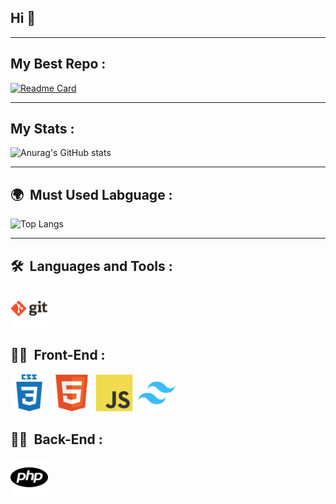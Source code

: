 ## Hi 👋

---

## My Best Repo :
[![Readme Card](https://github-readme-stats.vercel.app/api/pin/?username=peymanath&repo=add-schema-category-wordpress)](https://github.com/peymanath/add-schema-category-wordpress)

---

## My Stats :
![Anurag's GitHub stats](https://github-readme-stats.vercel.app/api?username=peymanath&show_icons=true&bg_color=000&title_color=FDC435&border_color=FDC435&icon_color=FDC435&text_color=784DC7)

---
## 🌍 &nbsp;Must Used Labguage :

![Top Langs](https://github-readme-stats.vercel.app/api/top-langs/?username=peymanath&layout=compact)

---

## 🛠 &nbsp;Languages and Tools :

<p>
<img src="https://github.com/devicons/devicon/blob/master/icons/git/git-original-wordmark.svg" title="Git" **alt="Git" width="60" height="60"/>&nbsp;
</p>

## 👨‍💻 &nbsp;Front-End :

<p>
<img src="https://github.com/devicons/devicon/blob/master/icons/css3/css3-plain-wordmark.svg"  title="CSS3" alt="CSS" width="60" height="60"/>&nbsp;
<img src="https://github.com/devicons/devicon/blob/master/icons/html5/html5-original.svg" title="HTML5" alt="HTML" width="60" height="60"/>&nbsp;
<img src="https://github.com/devicons/devicon/blob/master/icons/javascript/javascript-original.svg" title="JavaScript" alt="JavaScript" width="60" height="60"/>&nbsp;
<img src="https://github.com/devicons/devicon/blob/master/icons/tailwindcss/tailwindcss-plain.svg" title="TailwindCSS" **alt="TailwindCSS" width="60" height="60"/>&nbsp;
</p>

## 👨‍💻 &nbsp;Back-End :

<p>
<img src="https://github.com/devicons/devicon/blob/master/icons/php/php-plain.svg" title="php" **alt="php" width="60" height="60"/>&nbsp;
</p>
















